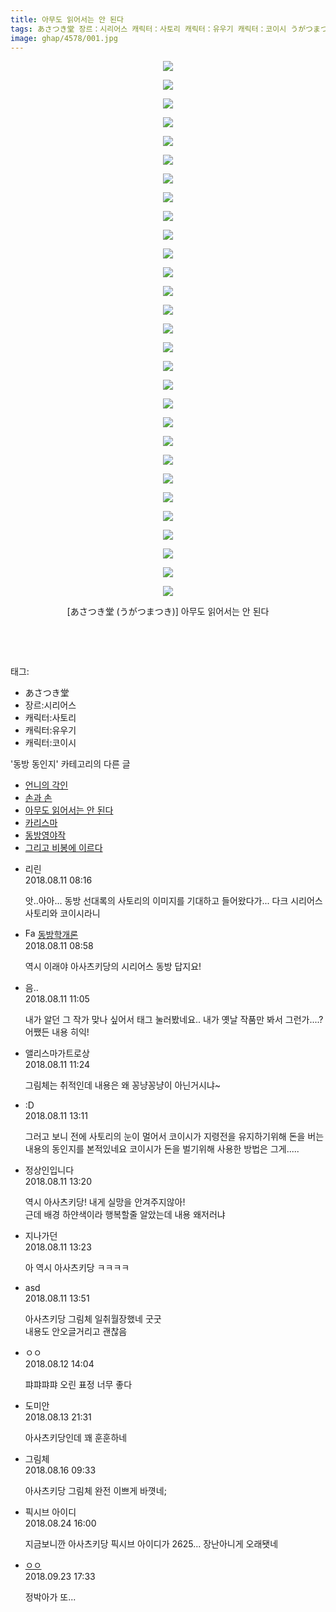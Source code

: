```yaml
---
title: 아무도 읽어서는 안 된다
tags: あさつき堂 장르：시리어스 캐릭터：사토리 캐릭터：유우기 캐릭터：코이시 うがつまつき 동방_동인지
image: ghap/4578/001.jpg
---
```

<div class="article">
<p style="text-align: center; clear: none; float: none;"><img src="{{ site.nasurl }}/ghap/4578/001.jpg"/></p>
<p style="text-align: center; clear: none; float: none;"><img src="{{ site.nasurl }}/ghap/4578/002.jpg"/></p>
<p style="text-align: center; clear: none; float: none;"><img src="{{ site.nasurl }}/ghap/4578/003.jpg"/></p>
<p style="text-align: center; clear: none; float: none;"><img src="{{ site.nasurl }}/ghap/4578/004.jpg"/></p>
<p style="text-align: center; clear: none; float: none;"><img src="{{ site.nasurl }}/ghap/4578/005.jpg"/></p>
<p style="text-align: center; clear: none; float: none;"><img src="{{ site.nasurl }}/ghap/4578/006.jpg"/></p>
<p style="text-align: center; clear: none; float: none;"><img src="{{ site.nasurl }}/ghap/4578/007.jpg"/></p>
<p style="text-align: center; clear: none; float: none;"><img src="{{ site.nasurl }}/ghap/4578/008.jpg"/></p>
<p style="text-align: center; clear: none; float: none;"><img src="{{ site.nasurl }}/ghap/4578/009.jpg"/></p>
<p style="text-align: center; clear: none; float: none;"><img src="{{ site.nasurl }}/ghap/4578/010.jpg"/></p>
<p style="text-align: center; clear: none; float: none;"><img src="{{ site.nasurl }}/ghap/4578/011.jpg"/></p>
<p style="text-align: center; clear: none; float: none;"><img src="{{ site.nasurl }}/ghap/4578/012.jpg"/></p>
<p style="text-align: center; clear: none; float: none;"><img src="{{ site.nasurl }}/ghap/4578/013.jpg"/></p>
<p style="text-align: center; clear: none; float: none;"><img src="{{ site.nasurl }}/ghap/4578/014.jpg"/></p>
<p style="text-align: center; clear: none; float: none;"><img src="{{ site.nasurl }}/ghap/4578/015.jpg"/></p>
<p style="text-align: center; clear: none; float: none;"><img src="{{ site.nasurl }}/ghap/4578/016.jpg"/></p>
<p style="text-align: center; clear: none; float: none;"><img src="{{ site.nasurl }}/ghap/4578/017.jpg"/></p>
<p style="text-align: center; clear: none; float: none;"><img src="{{ site.nasurl }}/ghap/4578/018.jpg"/></p>
<p style="text-align: center; clear: none; float: none;"><img src="{{ site.nasurl }}/ghap/4578/019.jpg"/></p>
<p style="text-align: center; clear: none; float: none;"><img src="{{ site.nasurl }}/ghap/4578/020.jpg"/></p>
<p style="text-align: center; clear: none; float: none;"><img src="{{ site.nasurl }}/ghap/4578/021.jpg"/></p>
<p style="text-align: center; clear: none; float: none;"><img src="{{ site.nasurl }}/ghap/4578/022.jpg"/></p>
<p style="text-align: center; clear: none; float: none;"><img src="{{ site.nasurl }}/ghap/4578/023.jpg"/></p>
<p style="text-align: center; clear: none; float: none;"><img src="{{ site.nasurl }}/ghap/4578/024.jpg"/></p>
<p style="text-align: center; clear: none; float: none;"><img src="{{ site.nasurl }}/ghap/4578/025.jpg"/></p>
<p style="text-align: center; clear: none; float: none;"><img src="{{ site.nasurl }}/ghap/4578/026.jpg"/></p>
<p style="text-align: center; clear: none; float: none;"><img src="{{ site.nasurl }}/ghap/4578/027.jpg"/></p>
<p style="text-align: center; clear: none; float: none;"><img src="{{ site.nasurl }}/ghap/4578/028.jpg"/></p>
<p style="text-align: center; clear: none; float: none;"><img src="{{ site.nasurl }}/ghap/4578/029.jpg"/></p>
<p style="text-align: center; clear: none; float: none;">[あさつき堂 (うがつまつき)] 아무도 읽어서는 안 된다</p>
<p style="text-align: center; clear: none; float: none;"><br/></p>
<p><br/></p>
</div><div class="tagTrail">
<p>태그: </p>
<ul>
<li>あさつき堂</li>
<li>장르:시리어스</li>
<li>캐릭터:사토리</li>
<li>캐릭터:유우기</li>
<li>캐릭터:코이시</li>
</ul>
</div><div class="another">
<p>'동방 동인지' 카테고리의 다른 글</p>
<ul>
<li><a href="/2018-08-13-ghap_4581">언니의 각인</a></li>
<li><a href="/2018-08-11-ghap_4579">손과 손</a></li>
<li><a href="/2018-08-11-ghap_4578">아무도 읽어서는 안 된다</a></li>
<li><a href="/2018-08-11-ghap_4577">카리스마</a></li>
<li><a href="/2018-08-11-ghap_4576">동방영야작</a></li>
<li><a href="/2018-08-05-ghap_4573">그리고 비봉에 이르다</a></li>
</ul>
</div><div class="cb_module cb_fluid">
<div class="cb_wrt cb_profile">
<div class="comment">
<ul>
<li class="cb_thumb_off" id="comment15305783">
<div class="cb_comment_area">
<div class="cb_info_area">
<div class="cb_section">
<span class="cb_nick_name">리린</span>
</div>
<div class="cb_section">
<span class="cb_date">2018.08.11 08:16 </span>
</div>
</div>
<div class="cb_dsc_comment">
<p class="cb_dsc">
											앗..아아... 동방 선대록의 사토리의 이미지를 기대하고 들어왔다가... 다크 시리어스 사토리와 코이시라니
										</p>
</div>
</div></li>
<li class="cb_thumb_off" id="comment15305810">
<div class="cb_comment_area">
<div class="cb_info_area">
<div class="cb_section">
<span class="cb_nick_name"><img alt="Favicon of http://Xodud3210@naver.com" height="16" onerror="this.onerror=null;this.parentNode.removeChild(this)" src="http://naver.com/favicon.ico" width="16"/> <a href="http://Xodud3210@naver.com" onclick="return openLinkInNewWindow(this)">동방학개론</a></span>
</div>
<div class="cb_section">
<span class="cb_date">2018.08.11 08:58 </span>
</div>
</div>
<div class="cb_dsc_comment">
<p class="cb_dsc">
											역시 이래야 아사츠키당의 시리어스 동방 답지요!
										</p>
</div>
</div></li>
<li class="cb_thumb_off" id="comment15305881">
<div class="cb_comment_area">
<div class="cb_info_area">
<div class="cb_section">
<span class="cb_nick_name">음..</span>
</div>
<div class="cb_section">
<span class="cb_date">2018.08.11 11:05 </span>
</div>
</div>
<div class="cb_dsc_comment">
<p class="cb_dsc">
											내가 알던 그 작가 맞나 싶어서 태그 눌러봤네요.. 내가 옛날 작품만 봐서 그런가....? 어쨌든 내용 히익!
										</p>
</div>
</div></li>
<li class="cb_thumb_off" id="comment15305894">
<div class="cb_comment_area">
<div class="cb_info_area">
<div class="cb_section">
<span class="cb_nick_name">앨리스마가트로상</span>
</div>
<div class="cb_section">
<span class="cb_date">2018.08.11 11:24 </span>
</div>
</div>
<div class="cb_dsc_comment">
<p class="cb_dsc">
											그림체는 취적인데 내용은 왜 꽁냥꽁냥이 아닌거시냐~
										</p>
</div>
</div></li>
<li class="cb_thumb_off" id="comment15305936">
<div class="cb_comment_area">
<div class="cb_info_area">
<div class="cb_section">
<span class="cb_nick_name">:D</span>
</div>
<div class="cb_section">
<span class="cb_date">2018.08.11 13:11 </span>
</div>
</div>
<div class="cb_dsc_comment">
<p class="cb_dsc">
											그러고 보니 전에 사토리의 눈이 멀어서 코이시가 지령전을 유지하기위해 돈을 버는 내용의 동인지를 본적있네요 코이시가 돈을 벌기위해 사용한 방법은 그게.....
										</p>
</div>
</div></li>
<li class="cb_thumb_off" id="comment15305939">
<div class="cb_comment_area">
<div class="cb_info_area">
<div class="cb_section">
<span class="cb_nick_name">정상인입니다</span>
</div>
<div class="cb_section">
<span class="cb_date">2018.08.11 13:20 </span>
</div>
</div>
<div class="cb_dsc_comment">
<p class="cb_dsc">
											역시 아사츠키당! 내게 실망을 안겨주지않아!<br/>
근데 배경 하얀색이라 행복할줄 알았는데 내용 왜저러냐
										</p>
</div>
</div></li>
<li class="cb_thumb_off" id="comment15305942">
<div class="cb_comment_area">
<div class="cb_info_area">
<div class="cb_section">
<span class="cb_nick_name">지나가던</span>
</div>
<div class="cb_section">
<span class="cb_date">2018.08.11 13:23 </span>
</div>
</div>
<div class="cb_dsc_comment">
<p class="cb_dsc">
											아 역시 아사츠키당 ㅋㅋㅋㅋ
										</p>
</div>
</div></li>
<li class="cb_thumb_off" id="comment15305956">
<div class="cb_comment_area">
<div class="cb_info_area">
<div class="cb_section">
<span class="cb_nick_name">asd</span>
</div>
<div class="cb_section">
<span class="cb_date">2018.08.11 13:51 </span>
</div>
</div>
<div class="cb_dsc_comment">
<p class="cb_dsc">
											아사츠키당 그림체 일취월장했네 굿굿<br/>
내용도 안오글거리고 괜찮음
										</p>
</div>
</div></li>
<li class="cb_thumb_off" id="comment15306640">
<div class="cb_comment_area">
<div class="cb_info_area">
<div class="cb_section">
<span class="cb_nick_name">ㅇㅇ</span>
</div>
<div class="cb_section">
<span class="cb_date">2018.08.12 14:04 </span>
</div>
</div>
<div class="cb_dsc_comment">
<p class="cb_dsc">
											퍄퍄퍄퍄 오린 표정 너무 좋다
										</p>
</div>
</div></li>
<li class="cb_thumb_off" id="comment15307582">
<div class="cb_comment_area">
<div class="cb_info_area">
<div class="cb_section">
<span class="cb_nick_name">도미안</span>
</div>
<div class="cb_section">
<span class="cb_date">2018.08.13 21:31 </span>
</div>
</div>
<div class="cb_dsc_comment">
<p class="cb_dsc">
											아사츠키당인데 꽤 훈훈하네
										</p>
</div>
</div></li>
<li class="cb_thumb_off" id="comment15309876">
<div class="cb_comment_area">
<div class="cb_info_area">
<div class="cb_section">
<span class="cb_nick_name">그림체</span>
</div>
<div class="cb_section">
<span class="cb_date">2018.08.16 09:33 </span>
</div>
</div>
<div class="cb_dsc_comment">
<p class="cb_dsc">
											아사츠키당 그림체 완전 이쁘게 바꼇네;
										</p>
</div>
</div></li>
<li class="cb_thumb_off" id="comment15316513">
<div class="cb_comment_area">
<div class="cb_info_area">
<div class="cb_section">
<span class="cb_nick_name">픽시브 아이디</span>
</div>
<div class="cb_section">
<span class="cb_date">2018.08.24 16:00 </span>
</div>
</div>
<div class="cb_dsc_comment">
<p class="cb_dsc">
											지금보니깐 아사츠키당 픽시브 아이디가 2625... 장난아니게 오래됏네
										</p>
</div>
</div></li>
<li class="cb_thumb_off" id="comment15338643">
<div class="cb_comment_area">
<div class="cb_info_area">
<div class="cb_section">
<span class="cb_nick_name"> <a href="http://i8999999u998" onclick="return openLinkInNewWindow(this)">ㅇㅇ</a></span>
</div>
<div class="cb_section">
<span class="cb_date">2018.09.23 17:33 </span>
</div>
</div>
<div class="cb_dsc_comment">
<p class="cb_dsc">
											정박아가 또...
										</p>
</div>
</div></li>
</ul>
</div>
</div><!-- commentList close -->
</div>